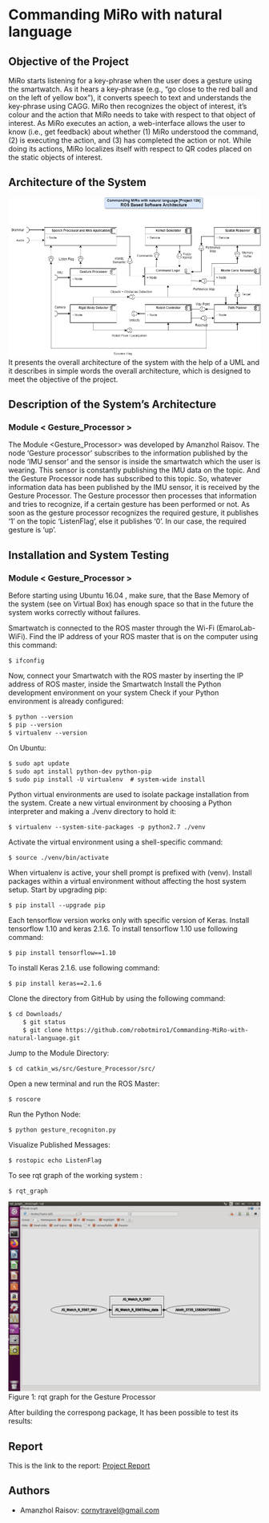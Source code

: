 ﻿# Commanding MiRo with natural language
## Objective of the Project
MiRo starts listening for a key-phrase when the user does a gesture using
the smartwatch. As it hears a key-phrase (e.g., “go close to the red ball and
on the left of yellow box”), it converts speech to text and understands the
key-phrase using CAGG. MiRo then recognizes the object of interest, it’s
colour and the action that MiRo needs to take with respect to that object of
interest.
As MiRo executes an action, a web-interface allows the user to know (i.e.,
get feedback) about whether (1) MiRo understood the command, (2) is
executing the action, and (3) has completed the action or not. While doing
its actions, MiRo localizes itself with respect to QR codes placed on the
static objects of interest.

## Architecture of the System

![alt text](https://github.com/robotmiro1/Commanding-MiRo-with-natural-language/blob/sloth_gesture/images/architecture.png)
It presents the overall architecture of the system with the help of a UML and it describes in simple words the overall architecture, which is designed to meet the objective of the project.

## Description of the System’s Architecture

### Module < Gesture_Processor >
The Module <Gesture_Processor> was developed by Amanzhol Raisov.
The node ‘Gesture processor’ subscribes to the information published by the node ‘IMU sensor’ and the sensor is inside the smartwatch which the user is wearing. This sensor is constantly publishing the IMU data on the topic. And the Gesture Processor node has subscribed to this topic. So, whatever information data has been published by the IMU sensor, it is received by the Gesture Processor. The Gesture processor then processes that information and tries to recognize, if a certain gesture has been performed or not. As soon as the gesture processor recognizes the required gesture, it publishes ‘1’ on the topic ‘ListenFlag’, else it publishes ‘0’. In our case, the required gesture is ‘up’.

## Installation and System Testing

### Module < Gesture_Processor >

Before starting using Ubuntu 16.04 , make sure, that the Base Memory of the system (see on Virtual Box) has enough space so that in the future the system works correctly without failures.

Smartwatch is connected to the ROS master through the Wi-Fi (EmaroLab-WiFi). Find the IP address of your ROS master that is on the computer using this command:

	$ ifconfig
Now, connect your Smartwatch with the ROS master by inserting the IP address of ROS master, inside the Smartwatch
Install the Python development environment on your system
Check if your Python environment is already configured:

	$ python --version	
	$ pip --version
	$ virtualenv --version
	
On Ubuntu:	

	$ sudo apt update
	$ sudo apt install python-dev python-pip
	$ sudo pip install -U virtualenv  # system-wide install
	
Python virtual environments are used to isolate package installation from the system.
Create a new virtual environment by choosing a Python interpreter and making a ./venv directory to hold it:

	$ virtualenv --system-site-packages -p python2.7 ./venv

Activate the virtual environment using a shell-specific command:
	
	$ source ./venv/bin/activate
	
When virtualenv is active, your shell prompt is prefixed with (venv).
Install packages within a virtual environment without affecting the host system setup. Start by upgrading pip:

	$ pip install --upgrade pip
	
Each tensorflow version works only with specific version of Keras. Install tensorflow 1.10 and keras 2.1.6.
To install tensorflow 1.10 use following command:

	$ pip install tensorflow==1.10
	
To install Keras 2.1.6. use following command:

	$ pip install keras==2.1.6
	
Clone the directory from GitHub by using the following command:
	
	$ cd Downloads/
        $ git status
        $ git clone https://github.com/robotmiro1/Commanding-MiRo-with-natural-language.git

Jump to the Module Directory:
	
	$ cd catkin_ws/src/Gesture_Processor/src/
	
Open a new terminal and run the ROS Master:
	
	$ roscore
	
Run the Python Node:
	
	$ python gesture_recogniton.py
	
Visualize Published Messages:
	
	$ rostopic echo ListenFlag
	
To see rqt graph of the working system :

	$ rqt_graph
	
![alt text](https://github.com/robotmiro1/Commanding-MiRo-with-natural-language/blob/sloth_gesture/images/Screenshot%20from%202020-02-25%2017-18-31.png)
                           Figure 1: rqt graph for the Gesture Processor
			   
After building the correspong package, It has been possible to test its results:
	

	
## Report

This is the link to the report: [Project Report](https://drive.google.com/drive/folders/14ZqmOKUoB4UWgbQK_B_d29BqfuJewlg_)

## Authors
* Amanzhol Raisov: cornytravel@gmail.com

